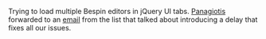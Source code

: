 Trying to load multiple Bespin editors in jQuery UI tabs. [Panagiotis](http://github.com/past) forwarded to an [email](http://groups.google.com/group/skywriter/browse_thread/thread/2952a5425b69a3cd) from the list that talked about introducing a delay that fixes all our issues.